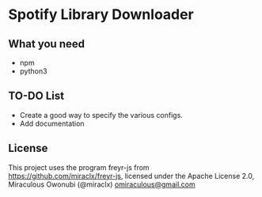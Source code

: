 # Spotify Library Downloader

## What you need

- npm
- python3

## TO-DO List

- Create a good way to specify the various configs.
- Add documentation

## License

This project uses the program freyr-js from https://github.com/miraclx/freyr-js, licensed under the Apache License 2.0, Miraculous Owonubi (@miraclx) <omiraculous@gmail.com>